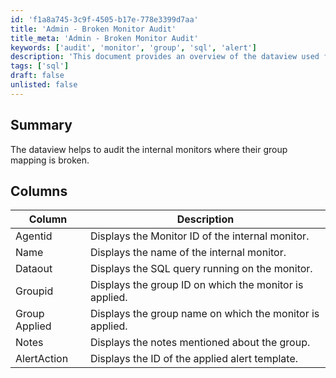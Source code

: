 ```yaml
---
id: 'f1a8a745-3c9f-4505-b17e-778e3399d7aa'
title: 'Admin - Broken Monitor Audit'
title_meta: 'Admin - Broken Monitor Audit'
keywords: ['audit', 'monitor', 'group', 'sql', 'alert']
description: 'This document provides an overview of the dataview used for auditing internal monitors, highlighting issues with broken group mappings, and detailing the relevant columns and their descriptions.'
tags: ['sql']
draft: false
unlisted: false
---
```


## Summary

The dataview helps to audit the internal monitors where their group mapping is broken.

## Columns

| Column        | Description                                        |
|---------------|----------------------------------------------------|
| Agentid      | Displays the Monitor ID of the internal monitor.   |
| Name         | Displays the name of the internal monitor.         |
| Dataout      | Displays the SQL query running on the monitor.     |
| Groupid      | Displays the group ID on which the monitor is applied. |
| Group Applied | Displays the group name on which the monitor is applied. |
| Notes        | Displays the notes mentioned about the group.      |
| AlertAction  | Displays the ID of the applied alert template.     |



